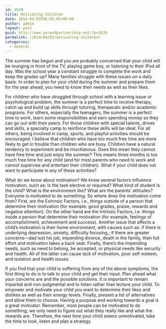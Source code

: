 ```yaml
---
id: 1639
title: Motivating Children
date: 2014-04-03T06:05:05+00:00
author: admin
layout: post
guid: http://www.ascendpartnership.net/?p=1639
permalink: /2014/04/03/motivating-children/
categories:
  - General
---
```

The summer has begun and you are probably concerned that your child will be lounging in front of the TV, playing game boy, or listening to their iPod all day. Was the school year a constant struggle to complete the work and keep the grades up? Many families struggle with these issues on a daily basis. In order to plan for your child during the summer and prepare them for the year ahead, you need to know their needs as well as their likes.

For children who have struggled through school with a learning issue or psychological problem, the summer is a perfect time to receive therapy, catch up and build up skills through tutoring, therapeutic and/or academic programs. For others, especially the teenagers, the summer is a perfect time to work, learn some responsibilities and earn spending money so they can go out with their peers. For those children with special talents, drives and skills, a specialty camp to reinforce these skills will be ideal. For all others, being involved in camp, sports, and playful activities should be encouraged. I believe that children who have too much free time are more likely to get in trouble than children who are busy. Children have a natural tendency to experiment and be mischievous. Does this mean they cannot have free time and just enjoy the summer? This means three months is too much free time for any child (and for most parents who need to work and cannot supervise and entertain their children). What if your child does not want to participate in any of these activities?

What do we know about motivation? We know several factors influence motivation, such as: Is the task elective or required? What kind of student is the child? What is the environment like? What are the parents’ attitudes? Everyone is motivated to do something. So where does the motivation come from? First, are the Extrinsic Factors, i.e., things outside of a person that determine their motivation (for example: good grades, praise, rewards and negative attention). On the other hand are the Intrinsic Factors, i.e. things inside a person that determine their motivation (for example, feelings of accomplishment, achievement and success). Another issue that affects a child’s motivation is their home environment, with causes such as: if there is underlying depression, anxiety, difficulty focusing,; if there are greater concerns—dad lost his job, impending divorce, death in the family, then full effort and motivation takes a back seat. Finally, there’s the impending needs, such as need to belong, be accepted, or physical needs like security and health. All of the latter can cause lack of motivation, poor self-esteem, and isolation and health issues.

If you find that your child is suffering from any of the above symptoms, the first thing to do is to talk to your child and get their input. Plan ahead what your concerns are and the possible solutions. It is important to remain impartial and non-judgmental and to listen rather than lecture your child. To empower and motivate your child you want to determine their likes and dislikes as well as their energy levels. Finally, present a list of alternatives and allow them to choose. Having a purpose and working towards a goal is a great motivator. Remember, most people can be motivated to do something; we only need to figure out what they really like and what the rewards are. Therefore, the next time your child seems unmotivated, take the time to look, listen and plan a strategy.